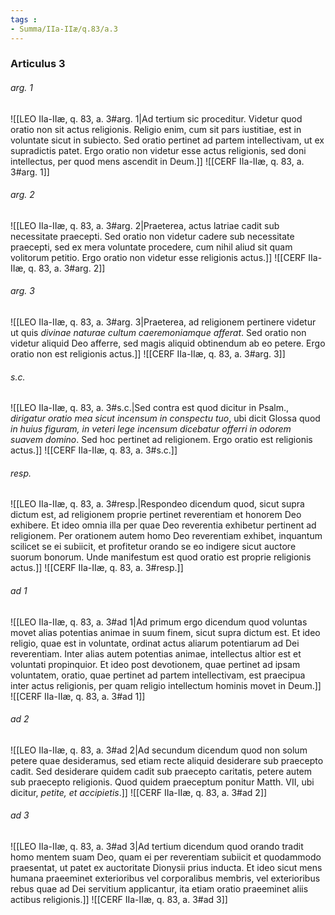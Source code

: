```yaml
---
tags : 
- Summa/IIa-IIæ/q.83/a.3
---
```


### Articulus 3

###### arg. 1
![[LEO IIa-IIæ, q. 83, a. 3#arg. 1|Ad tertium sic proceditur. Videtur quod oratio non sit actus religionis. Religio enim, cum sit pars iustitiae, est in voluntate sicut in subiecto. Sed oratio pertinet ad partem intellectivam, ut ex supradictis patet. Ergo oratio non videtur esse actus religionis, sed doni intellectus, per quod mens ascendit in Deum.]]
![[CERF IIa-IIæ, q. 83, a. 3#arg. 1]]

###### arg. 2
![[LEO IIa-IIæ, q. 83, a. 3#arg. 2|Praeterea, actus latriae cadit sub necessitate praecepti. Sed oratio non videtur cadere sub necessitate praecepti, sed ex mera voluntate procedere, cum nihil aliud sit quam volitorum petitio. Ergo oratio non videtur esse religionis actus.]]
![[CERF IIa-IIæ, q. 83, a. 3#arg. 2]]

###### arg. 3
![[LEO IIa-IIæ, q. 83, a. 3#arg. 3|Praeterea, ad religionem pertinere videtur ut quis *divinae naturae cultum caeremoniamque afferat*. Sed oratio non videtur aliquid Deo afferre, sed magis aliquid obtinendum ab eo petere. Ergo oratio non est religionis actus.]]
![[CERF IIa-IIæ, q. 83, a. 3#arg. 3]]

###### s.c.
![[LEO IIa-IIæ, q. 83, a. 3#s.c.|Sed contra est quod dicitur in Psalm., *dirigatur oratio mea sicut incensum in conspectu tuo*, ubi dicit Glossa quod *in huius figuram, in veteri lege incensum dicebatur offerri in odorem suavem domino*. Sed hoc pertinet ad religionem. Ergo oratio est religionis actus.]]
![[CERF IIa-IIæ, q. 83, a. 3#s.c.]]

###### resp.
![[LEO IIa-IIæ, q. 83, a. 3#resp.|Respondeo dicendum quod, sicut supra dictum est, ad religionem proprie pertinet reverentiam et honorem Deo exhibere. Et ideo omnia illa per quae Deo reverentia exhibetur pertinent ad religionem. Per orationem autem homo Deo reverentiam exhibet, inquantum scilicet se ei subiicit, et profitetur orando se eo indigere sicut auctore suorum bonorum. Unde manifestum est quod oratio est proprie religionis actus.]]
![[CERF IIa-IIæ, q. 83, a. 3#resp.]]

###### ad 1
![[LEO IIa-IIæ, q. 83, a. 3#ad 1|Ad primum ergo dicendum quod voluntas movet alias potentias animae in suum finem, sicut supra dictum est. Et ideo religio, quae est in voluntate, ordinat actus aliarum potentiarum ad Dei reverentiam. Inter alias autem potentias animae, intellectus altior est et voluntati propinquior. Et ideo post devotionem, quae pertinet ad ipsam voluntatem, oratio, quae pertinet ad partem intellectivam, est praecipua inter actus religionis, per quam religio intellectum hominis movet in Deum.]]
![[CERF IIa-IIæ, q. 83, a. 3#ad 1]]

###### ad 2
![[LEO IIa-IIæ, q. 83, a. 3#ad 2|Ad secundum dicendum quod non solum petere quae desideramus, sed etiam recte aliquid desiderare sub praecepto cadit. Sed desiderare quidem cadit sub praecepto caritatis, petere autem sub praecepto religionis. Quod quidem praeceptum ponitur Matth. VII, ubi dicitur, *petite, et accipietis*.]]
![[CERF IIa-IIæ, q. 83, a. 3#ad 2]]

###### ad 3
![[LEO IIa-IIæ, q. 83, a. 3#ad 3|Ad tertium dicendum quod orando tradit homo mentem suam Deo, quam ei per reverentiam subiicit et quodammodo praesentat, ut patet ex auctoritate Dionysii prius inducta. Et ideo sicut mens humana praeeminet exterioribus vel corporalibus membris, vel exterioribus rebus quae ad Dei servitium applicantur, ita etiam oratio praeeminet aliis actibus religionis.]]
![[CERF IIa-IIæ, q. 83, a. 3#ad 3]]

